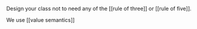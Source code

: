 Design your class not to need any of the [[rule of three]] or [[rule of five]].

We use [[value semantics]]